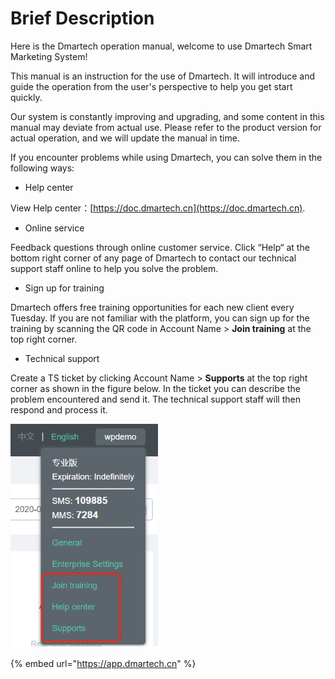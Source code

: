 # Brief Description

Here is the Dmartech operation manual, welcome to use Dmartech Smart Marketing System! 

This manual is an instruction for the use of Dmartech. It will introduce and guide the operation from the user's perspective to help you get start quickly. 

Our system is constantly improving and upgrading, and some content in this manual may deviate from actual use. Please refer to the product version for actual operation, and we will update the manual in time.

 If you encounter problems while using Dmartech, you can solve them in the following ways:

* Help center 

View Help center：[https://doc.dmartech.cn](https://doc.dmartech.cn). 

* Online service 

Feedback questions through online customer service. Click “Help“ at the bottom right corner of any page of Dmartech to contact our technical support staff online to help you solve the problem. 

* Sign up for training 

Dmartech offers free training opportunities for each new client every Tuesday. If you are not familiar with the platform, you can sign up for the training by scanning the QR code in Account Name &gt; **Join training** at the top right corner. 

* Technical support 

Create a TS ticket by clicking Account Name &gt; **Supports** at the top right corner as shown in the figure below. In the ticket you can describe the problem encountered and send it. The technical support staff will then respond and process it.

![](.gitbook/assets/image%20%28470%29.png)



{% embed url="https://app.dmartech.cn" %}



